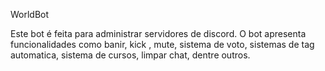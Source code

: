 

WorldBot

Este bot é feita para administrar servidores de discord. O bot apresenta funcionalidades como banir, kick , mute, sistema de voto, sistemas de tag automatica, sistema de cursos, limpar chat, dentre outros.


